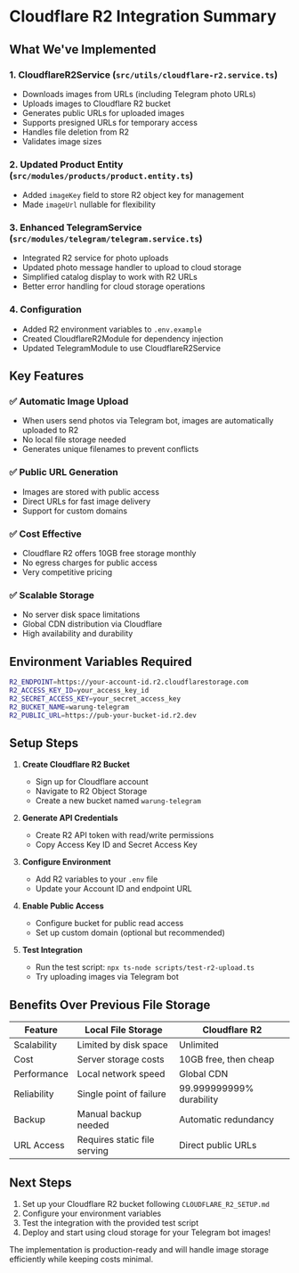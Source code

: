 # Cloudflare R2 Integration Summary

## What We've Implemented

### 1. **CloudflareR2Service** (`src/utils/cloudflare-r2.service.ts`)
- Downloads images from URLs (including Telegram photo URLs)
- Uploads images to Cloudflare R2 bucket
- Generates public URLs for uploaded images
- Supports presigned URLs for temporary access
- Handles file deletion from R2
- Validates image sizes

### 2. **Updated Product Entity** (`src/modules/products/product.entity.ts`)
- Added `imageKey` field to store R2 object key for management
- Made `imageUrl` nullable for flexibility

### 3. **Enhanced TelegramService** (`src/modules/telegram/telegram.service.ts`)
- Integrated R2 service for photo uploads
- Updated photo message handler to upload to cloud storage
- Simplified catalog display to work with R2 URLs
- Better error handling for cloud storage operations

### 4. **Configuration**
- Added R2 environment variables to `.env.example`
- Created CloudflareR2Module for dependency injection
- Updated TelegramModule to use CloudflareR2Service

## Key Features

### ✅ **Automatic Image Upload**
- When users send photos via Telegram bot, images are automatically uploaded to R2
- No local file storage needed
- Generates unique filenames to prevent conflicts

### ✅ **Public URL Generation**
- Images are stored with public access
- Direct URLs for fast image delivery
- Support for custom domains

### ✅ **Cost Effective**
- Cloudflare R2 offers 10GB free storage monthly
- No egress charges for public access
- Very competitive pricing

### ✅ **Scalable Storage**
- No server disk space limitations
- Global CDN distribution via Cloudflare
- High availability and durability

## Environment Variables Required

```bash
R2_ENDPOINT=https://your-account-id.r2.cloudflarestorage.com
R2_ACCESS_KEY_ID=your_access_key_id
R2_SECRET_ACCESS_KEY=your_secret_access_key
R2_BUCKET_NAME=warung-telegram
R2_PUBLIC_URL=https://pub-your-bucket-id.r2.dev
```

## Setup Steps

1. **Create Cloudflare R2 Bucket**
   - Sign up for Cloudflare account
   - Navigate to R2 Object Storage
   - Create a new bucket named `warung-telegram`

2. **Generate API Credentials**
   - Create R2 API token with read/write permissions
   - Copy Access Key ID and Secret Access Key

3. **Configure Environment**
   - Add R2 variables to your `.env` file
   - Update your Account ID and endpoint URL

4. **Enable Public Access**
   - Configure bucket for public read access
   - Set up custom domain (optional but recommended)

5. **Test Integration**
   - Run the test script: `npx ts-node scripts/test-r2-upload.ts`
   - Try uploading images via Telegram bot

## Benefits Over Previous File Storage

| Feature | Local File Storage | Cloudflare R2 |
|---------|-------------------|---------------|
| Scalability | Limited by disk space | Unlimited |
| Cost | Server storage costs | 10GB free, then cheap |
| Performance | Local network speed | Global CDN |
| Reliability | Single point of failure | 99.999999999% durability |
| Backup | Manual backup needed | Automatic redundancy |
| URL Access | Requires static file serving | Direct public URLs |

## Next Steps

1. Set up your Cloudflare R2 bucket following `CLOUDFLARE_R2_SETUP.md`
2. Configure your environment variables
3. Test the integration with the provided test script
4. Deploy and start using cloud storage for your Telegram bot images!

The implementation is production-ready and will handle image storage efficiently while keeping costs minimal.
